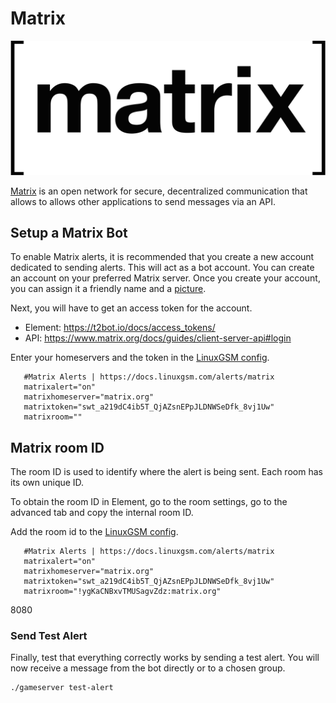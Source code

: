 # Matrix

![](../.gitbook/assets/matrix_logo.png)

[Matrix](https://matrix.org/) is an open network for secure, decentralized communication that allows to allows other applications to send messages via an API.

## Setup a Matrix Bot

To enable Matrix alerts, it is recommended that you create a new account dedicated to sending alerts. This will act as a bot account. You can create an account on your preferred Matrix server. Once you create your account, you can assign it a friendly name and a [picture](https://raw.githubusercontent.com/n194/LinuxGSM/matrix-alert/lgsm/data/alert_discord_logo.jpg).

Next, you will have to get an access token for the account. 
- Element: https://t2bot.io/docs/access_tokens/
- API: https://www.matrix.org/docs/guides/client-server-api#login

Enter your homeservers and the token in the [LinuxGSM config](../configuration/linuxgsm-config.md).

```text
   #Matrix Alerts | https://docs.linuxgsm.com/alerts/matrix
   matrixalert="on"
   matrixhomeserver="matrix.org"
   matrixtoken="swt_a219dC4ib5T_QjAZsnEPpJLDNWSeDfk_8vj1Uw"
   matrixroom=""
```

## Matrix room ID

The room ID is used to identify where the alert is being sent. Each room has its own unique ID.

To obtain the room ID in Element, go to the room settings, go to the advanced tab and copy the internal room ID.

Add the room id to the [LinuxGSM config](../configuration/linuxgsm-config.md).

```text
   #Matrix Alerts | https://docs.linuxgsm.com/alerts/matrix
   matrixalert="on"
   matrixhomeserver="matrix.org"
   matrixtoken="swt_a219dC4ib5T_QjAZsnEPpJLDNWSeDfk_8vj1Uw"
   matrixroom="!ygKaCNBxvTMUSagvZdz:matrix.org"
```
8080
### Send Test Alert

Finally, test that everything correctly works by sending a test alert. You will now receive a message from the bot directly or to a chosen group.

```text
./gameserver test-alert
```

